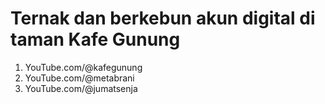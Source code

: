 # Ternak dan berkebun akun digital di taman Kafe Gunung

1. YouTube.com/@kafegunung
2. YouTube.com/@metabrani
3. YouTube.com/@jumatsenja
